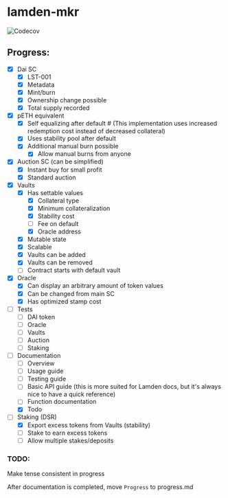 # lamden-mkr

![Codecov](https://img.shields.io/codecov/c/github/throwaway-lamden/lamden-mkr)

## Progress:

- [x] Dai SC
  - [x] LST-001
  - [x] Metadata
  - [x] Mint/burn
  - [x] Ownership change possible
  - [x] Total supply recorded

- [x] pETH equivalent
  - [x] Self equalizing after default # (This implementation uses increased redemption cost instead of decreased collateral)
  - [x] Uses stability pool after default
  - [x] Additional manual burn possible
    - [x] Allow manual burns from anyone

- [x] Auction SC (can be simplified)
  - [x] Instant buy for small profit
  - [x] Standard auction

- [x] Vaults
  - [x] Has settable values
    - [x] Collateral type
    - [x] Minimum collateralization
    - [x] Stability cost
    - [ ] Fee on default
    - [x] Oracle address
  - [x] Mutable state
  - [x] Scalable
  - [x] Vaults can be added
  - [x] Vaults can be removed
  - [ ] Contract starts with default vault

- [x] Oracle
  - [x] Can display an arbitrary amount of token values
  - [x] Can be changed from main SC
  - [x] Has optimized stamp cost

- [ ] Tests
  - [ ] DAI token
  - [ ] Oracle
  - [ ] Vaults
  - [ ] Auction
  - [ ] Staking

- [ ] Documentation
  - [ ] Overview
  - [ ] Usage guide
  - [ ] Testing guide
  - [ ] Basic API guide (this is more suited for Lamden docs, but it's always nice to have a quick reference)
  - [ ] Function documentation
  - [x] Todo

- [ ] Staking (DSR)
  - [x] Export excess tokens from Vaults (stability)
  - [ ] Stake to earn excess tokens
  - [ ] Allow multiple stakes/deposits

### TODO:
Make tense consistent in progress

After documentation is completed, move `Progress` to progress.md
